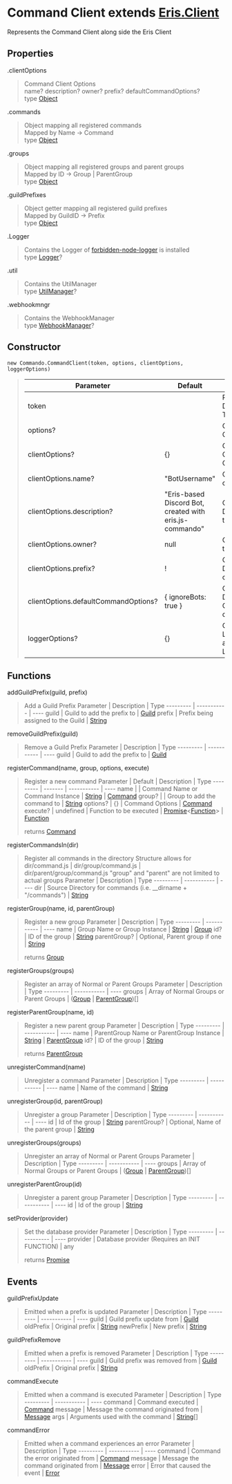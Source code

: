 # Command Client extends [Eris.Client](https://abal.moe/Eris/docs/Client)
Represents the Command Client along side the Eris Client

## Properties
.clientOptions
> Command Client Options\
> name? description? owner? prefix? defaultCommandOptions?\
> type [Object](https://developer.mozilla.org/en-US/docs/Web/JavaScript/Reference/Global_Objects/Object)

.commands
> Object mapping all registered commands\
> Mapped by Name -> Command\
> type [Object](https://developer.mozilla.org/en-US/docs/Web/JavaScript/Reference/Global_Objects/Object)

.groups
> Object mapping all registered groups and parent groups\
> Mapped by ID -> Group | ParentGroup\
> type [Object](https://developer.mozilla.org/en-US/docs/Web/JavaScript/Reference/Global_Objects/Object)

.guildPrefixes
> Object getter mapping all registered guild prefixes\
> Mapped by GuildID -> Prefix\
> type [Object](https://developer.mozilla.org/en-US/docs/Web/JavaScript/Reference/Global_Objects/Object)

.Logger
> Contains the Logger of [forbidden-node-logger](https://github.com/Forbidden-Duck/forbidden-node-logger) is installed\
> type [Logger](https://github.com/Forbidden-Duck/forbidden-node-logger/blob/master/src/index.js)?

.util
> Contains the UtilManager\
> type [UtilManager](https://github.com/Forbidden-Duck/eris.js-commando/tree/master/docs/Classes/UtilManager.md)?

.webhookmngr
> Contains the WebhookManager\
> type [WebhookManager](https://github.com/Forbidden-Duck/eris.js-commando/tree/master/docs/Classes/WebhookManager.md)?

## Constructor
`new Commando.CommandClient(token, options, clientOptions, loggerOptions)`
> Parameter | Default | Description | Type
> --------- | ------- | ----------- | ----
> token |  | Required, Discord Bot Token | [String](https://developer.mozilla.org/en-US/docs/Web/JavaScript/Reference/Global_Objects/String)
> options? |  | Optional, Eris Client Options | [Client](https://abal.moe/Eris/docs/Client)
> clientOptions? | {} | Optional, CommandCient Options | [CommandClient](https://github.com/Forbidden-Duck/eris.js-commando/tree/master/docs/Classes/CommandoClient.md)
> clientOptions.name? | "BotUsername" | Optional, Name of the bot | [String](https://developer.mozilla.org/en-US/docs/Web/JavaScript/Reference/Global_Objects/String)
> clientOptions.description? | "Eris-based Discord Bot, created with eris.js-commando" | Optional, Description of the bot | [String](https://developer.mozilla.org/en-US/docs/Web/JavaScript/Reference/Global_Objects/String)
> clientOptions.owner? | null | Optional, ID of the owner | [String](https://developer.mozilla.org/en-US/docs/Web/JavaScript/Reference/Global_Objects/String)
> clientOptions.prefix? | ! | Optional, Default prefix of the bot | [String](https://developer.mozilla.org/en-US/docs/Web/JavaScript/Reference/Global_Objects/String)
> clientOptions.defaultCommandOptions? | { ignoreBots: true } | Optional, Default Command options | [Command](https://github.com/Forbidden-Duck/eris.js-commando/tree/master/docs/Classes/Command.md)
> loggerOptions? | {} | Optional, Logger options assigned to the Logger | [Logger](https://github.com/Forbidden-Duck/forbidden-node-logger/blob/master/src/index.js)

## Functions
addGuildPrefix(guild, prefix)
> Add a Guild Prefix
> Parameter | Description | Type
> --------- | ----------- | ----
> guild | Guild to add the prefix to | [Guild](https://abal.moe/Eris/docs/Guild)
> prefix | Prefix being assigned to the Guild | [String](https://developer.mozilla.org/en-US/docs/Web/JavaScript/Reference/Global_Objects/String)

removeGuildPrefix(guild)
> Remove a Guild Prefix
> Parameter | Description | Type
> --------- | ----------- | ----
> guild | Guild to add the prefix to | [Guild](https://abal.moe/Eris/docs/Guild)

registerCommand(name, group, options, execute)
> Register a new command
> Parameter | Default | Description | Type
> --------- | ------- | ----------- | ----
> name |  | Command Name or Command Instance | [String](https://developer.mozilla.org/en-US/docs/Web/JavaScript/Reference/Global_Objects/String) | [Command](https://github.com/Forbidden-Duck/eris.js-commando/tree/master/docs/Classes/Command.md)
> group? |  | Group to add the command to | [String](https://developer.mozilla.org/en-US/docs/Web/JavaScript/Reference/Global_Objects/String)
> options? | {} | Command Options | [Command](https://github.com/Forbidden-Duck/eris.js-commando/tree/master/docs/Classes/Command.md)
> execute? | undefined | Function to be executed | [Promise](https://developer.mozilla.org/en-US/docs/Web/JavaScript/Reference/Global_Objects/Promise)<[Function](https://developer.mozilla.org/en-US/docs/Web/JavaScript/Reference/Global_Objects/Function)> \| [Function](https://developer.mozilla.org/en-US/docs/Web/JavaScript/Reference/Global_Objects/Function)
>
> returns [Command](https://github.com/Forbidden-Duck/eris.js-commando/tree/master/docs/Classes/Command.md)

registerCommandsIn(dir)
> Register all commands in the directory
> Structure allows for dir/command.js | dir/group/command.js | dir/parent/group/command.js
> "group" and "parent" are not limited to actual groups
> Parameter | Description | Type
> --------- | ----------- | ----
> dir | Source Directory for commands (i.e. __dirname + "/commands") | [String](https://developer.mozilla.org/en-US/docs/Web/JavaScript/Reference/Global_Objects/String)

registerGroup(name, id, parentGroup)
> Register a new group
> Parameter | Description | Type
> --------- | ----------- | ----
> name | Group Name or Group Instance | [String](https://developer.mozilla.org/en-US/docs/Web/JavaScript/Reference/Global_Objects/String) | [Group](https://github.com/Forbidden-Duck/eris.js-commando/tree/master/docs/Classes/Group.md)
> id? | ID of the group | [String](https://developer.mozilla.org/en-US/docs/Web/JavaScript/Reference/Global_Objects/String)
> parentGroup? | Optional, Parent group if one | [String](https://developer.mozilla.org/en-US/docs/Web/JavaScript/Reference/Global_Objects/String)
>
> returns [Group](https://github.com/Forbidden-Duck/eris.js-commando/tree/master/docs/Classes/Group.md)

registerGroups(groups)
> Register an array of Normal or Parent Groups
> Parameter | Description | Type
> --------- | ----------- | ----
> groups | Array of Normal Groups or Parent Groups | ([Group](https://github.com/Forbidden-Duck/eris.js-commando/tree/master/docs/Classes/Group.md) \| [ParentGroup](https://github.com/Forbidden-Duck/eris.js-commando/tree/master/docs/Classes/ParentGroup.md))[]

registerParentGroup(name, id)
> Register a new parent group
> Parameter | Description | Type
> --------- | ----------- | ----
> name | ParentGroup Name or ParentGroup Instance | [String](https://developer.mozilla.org/en-US/docs/Web/JavaScript/Reference/Global_Objects/String) | [ParentGroup](https://github.com/Forbidden-Duck/eris.js-commando/tree/master/docs/Classes/ParentGroup.md)
> id? | ID of the group | [String](https://developer.mozilla.org/en-US/docs/Web/JavaScript/Reference/Global_Objects/String)
>
> returns [ParentGroup](https://github.com/Forbidden-Duck/eris.js-commando/tree/master/docs/Classes/ParentGroup.md)

unregisterCommand(name)
> Unregister a command
> Parameter | Description | Type
> --------- | ----------- | ----
> name | Name of the command | [String](https://developer.mozilla.org/en-US/docs/Web/JavaScript/Reference/Global_Objects/String)

unregisterGroup(id, parentGroup)
> Unregister a group
> Parameter | Description | Type
> --------- | ----------- | ----
> id | Id of the group | [String](https://developer.mozilla.org/en-US/docs/Web/JavaScript/Reference/Global_Objects/String)
> parentGroup? | Optional, Name of the parent group | [String](https://developer.mozilla.org/en-US/docs/Web/JavaScript/Reference/Global_Objects/String)

unregisterGroups(groups)
> Unregister an array of Normal or Parent Groups
> Parameter | Description | Type
> --------- | ----------- | ----
> groups | Array of Normal Groups or Parent Groups | ([Group](https://github.com/Forbidden-Duck/eris.js-commando/tree/master/docs/Classes/Group.md) \| [ParentGroup](https://github.com/Forbidden-Duck/eris.js-commando/tree/master/docs/Classes/ParentGroup.md))[]

unregisterParentGroup(id)
> Unregister a parent group
> Parameter | Description | Type
> --------- | ----------- | ----
> id | Id of the group | [String](https://developer.mozilla.org/en-US/docs/Web/JavaScript/Reference/Global_Objects/String)

setProvider(provider)
> Set the database provider
> Parameter | Description | Type
> --------- | ----------- | ----
> provider | Database provider (Requires an INIT FUNCTION) | any
>
> returns [Promise](https://developer.mozilla.org/en-US/docs/Web/JavaScript/Reference/Global_Objects/Promise)

## Events
guildPrefixUpdate
> Emitted when a prefix is updated
> Parameter | Description | Type
> --------- | ----------- | ----
> guild | Guild prefix update from | [Guild](https://abal.moe/Eris/docs/Guild)
> oldPrefix | Original prefix | [String](https://developer.mozilla.org/en-US/docs/Web/JavaScript/Reference/Global_Objects/String)
> newPrefix | New prefix | [String](https://developer.mozilla.org/en-US/docs/Web/JavaScript/Reference/Global_Objects/String)

guildPrefixRemove
> Emitted when a prefix is removed
> Parameter | Description | Type
> --------- | ----------- | ----
> guild | Guild prefix was removed from | [Guild](https://abal.moe/Eris/docs/Guild)
> oldPrefix | Original prefix | [String](https://developer.mozilla.org/en-US/docs/Web/JavaScript/Reference/Global_Objects/String)

commandExecute
> Emitted when a command is executed
> Parameter | Description | Type
> --------- | ----------- | ----
> command | Command executed | [Command](https://github.com/Forbidden-Duck/eris.js-commando/tree/master/docs/Classes/Command.md)
> message | Message the command originated from | [Message](https://abal.moe/Eris/docs/Message)
> args | Arguments used with the command | [String](https://developer.mozilla.org/en-US/docs/Web/JavaScript/Reference/Global_Objects/String)[]

commandError
> Emitted when a command experiences an error
> Parameter | Description | Type
> --------- | ----------- | ----
> command | Command the error originated from | [Command](https://github.com/Forbidden-Duck/eris.js-commando/tree/master/docs/Classes/Command.md)
> message | Message the command originated from | [Message](https://abal.moe/Eris/docs/Message)
> error | Error that caused the event | [Error](https://developer.mozilla.org/en-US/docs/Web/JavaScript/Reference/Global_Objects/Error)